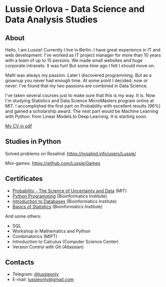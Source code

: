 # Lussie Orlova - Data Science and Data Analysis Studies

## About

Hello, I am Lussie! Currently I live in Berlin. I have great experience in IT and web development. I've worked as IT project manager for more than 10 years with a team of up to 15 persons. We made small websites and huge corporate intranets. It was fun! But some time ago I felt I should move on.

Math was always my passion. Later I discovered programming. But as a grownup you never had enough time. At some point I decided: now or never. I've found that my two passions are combined in Data Science.

I've taken several courses just to make sure that this is my way. It is. Now I'm studying Statistics and Data Science MicroMasters program online at MIT. I accomplished the first part on Probability with excellent results (96%) and gained a scholarship award. The next part would be Machine Learning with Python: from Linear Models to Deep Learning. It is starting soon.

[My CV in pdf](https://github.com/Lussie/data_analysis/blob/main/CV%20Liudmila%20Orlova%20Berlin.pdf)

## Studies in Python

Solved problems on Rosalind: https://rosalind.info/users/Lussie/

Mini-games: https://github.com/Lussie/Games

## Certificates

- [Probability - The Science of Uncertainty and Data](https://courses.edx.org/certificates/556f21d35fbf4405bcf8417e0591eee3) (MIT)
- [Python Programming](https://stepik.org/cert/289662) (Bioinformatics Institute)
- [Introduction to Databases](https://stepik.org/cert/306505) (Bioinformatics Institute)
- [Basics of Statistics](https://stepik.org/cert/345875) (Bioinformatics Institute)

And some others:
- SQL
- Workshop in Mathematics and Python
- Combinatorics (MIPT)
- Introduction to Calculus (Computer Science Center)
- Version Control with Git (Atlassian)

## Contacts

- Telegram: [@lussieonly](https://t.me/lussieonly)
- E-mail: lussieonly@gmail.com
